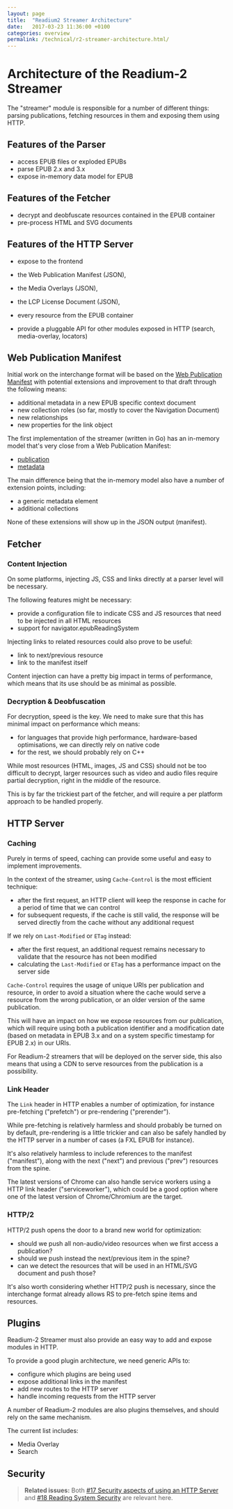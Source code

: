```yaml
---
layout: page
title:  "Readium2 Streamer Architecture"
date:   2017-03-23 11:36:00 +0100
categories: overview
permalink: /technical/r2-streamer-architecture.html/
---
```


# Architecture of the Readium-2 Streamer

The  "streamer" module is responsible for a number of different things: parsing publications, fetching resources in them and exposing them using HTTP.

## Features of the Parser

* access EPUB files or exploded EPUBs
* parse EPUB 2.x and 3.x
* expose in-memory data model for EPUB

## Features of the Fetcher

* decrypt and deobfuscate resources contained in the EPUB container
* pre-process HTML and SVG documents

## Features of the HTTP Server
* expose to the frontend 
 * the Web Publication Manifest (JSON),
 * the Media Overlays (JSON),
 * the LCP License Document (JSON),
 * every resource from the EPUB container
 
* provide a pluggable API for other modules exposed in HTTP (search, media-overlay, locators)

## Web Publication Manifest

Initial work on the interchange format will be based on the [Web Publication Manifest](https://github.com/HadrienGardeur/webpub-manifest) with potential extensions and improvement to that draft through the following means:

* additional metadata in a new EPUB specific context document
* new collection roles (so far, mostly to cover the Navigation Document)
* new relationships
* new properties for the link object

The first implementation of the streamer (written in Go) has an in-memory model that's very close from a Web Publication Manifest:

* [publication](https://github.com/Feedbooks/webpub-streamer/blob/master/models/publication.go)
* [metadata](https://github.com/Feedbooks/webpub-streamer/blob/master/models/metadata.go)

The main difference being that the in-memory model also have a number of extension points, including:

* a generic metadata element
* additional collections

None of these extensions will show up in the JSON output (manifest).

## Fetcher

### Content Injection

On some platforms, injecting JS, CSS and links directly at a parser level will be necessary.

The following features might be necessary:

* provide a configuration file to indicate CSS and JS resources that need to be injected in all HTML resources
* support for navigator.epubReadingSystem

Injecting links to related resources could also prove to be useful:

* link to next/previous resource
* link to the manifest itself

Content injection can have a pretty big impact in terms of performance, which means that its use should be as minimal as possible.

### Decryption & Deobfuscation

For decryption, speed is the key. We need to make sure that this has minimal impact on performance which means:

* for languages that provide high performance, hardware-based optimisations, we can directly rely on native code
* for the rest, we should probably rely on C++

While most resources (HTML, images, JS and CSS) should not be too difficult to decrypt, larger resources such as video and audio files require partial decryption, right in the middle of the resource.

This is by far the trickiest part of the fetcher, and will require a per platform approach to be handled properly.

## HTTP Server

### Caching

Purely in terms of speed, caching can provide some useful and easy to implement improvements.

In the context of the streamer, using `Cache-Control` is the most efficient technique:

* after the first request, an HTTP client will keep the response in cache for a period of time that we can control
* for subsequent requests, if the cache is still valid, the response will be served directly from the cache without any additional request

If we rely on `Last-Modified` or `ETag` instead:

* after the first request, an additional request remains necessary to validate that the resource has not been modified
* calculating the `Last-Modified` or `ETag` has a performance impact on the server side

`Cache-Control` requires the usage of unique URIs per publication and resource, in order to avoid a situation where the cache would serve a resource from the wrong publication, or an older version of the same publication.

This will have an impact on how we expose resources from our publication, which will require using both a publication identifier and a modification date (based on metadata in EPUB 3.x and on a system specific timestamp for EPUB 2.x) in our URIs.

For Readium-2 streamers that will be deployed on the server side, this also means that using a CDN to serve resources from the publication is a possibility.

### Link Header

The `Link` header in HTTP enables a number of optimization, for instance pre-fetching ("prefetch") or pre-rendering ("prerender"). 

While pre-fetching is relatively harmless and should probably be turned on by default, pre-rendering is a little trickier and can also be safely handled by the HTTP server in a number of cases (a FXL EPUB for instance).

It's also relatively harmless to include references to the manifest ("manifest"), along with the next ("next") and previous ("prev") resources from the spine.

The latest versions of Chrome can also handle service workers using a HTTP link header ("serviceworker"), which could be a good option where one of the latest version of Chrome/Chromium are the target.

### HTTP/2

HTTP/2 push opens the door to a brand new world for optimization:

* should we push all non-audio/video resources when we first access a publication?
* should we push instead the next/previous item in the spine?
* can we detect the resources that will be used in an HTML/SVG document and push those?

It's also worth considering whether HTTP/2 push is necessary, since the interchange format already allows RS to pre-fetch spine items and resources.

## Plugins

Readium-2 Streamer must also provide an easy way to add and expose modules in HTTP.

To provide a good plugin architecture, we need generic APIs to:

* configure which plugins are being used
* expose additional links in the manifest
* add new routes to the HTTP server
* handle incoming requests from the HTTP server

A number of Readium-2 modules are also plugins themselves, and should rely on the same mechanism.

The current list includes:

* Media Overlay
* Search

## Security

> **Related issues:** Both [#17 Security aspects of using an HTTP Server](https://github.com/readium/readium-2/issues/17) and [#18 Reading System Security](https://github.com/readium/readium-2/issues/18) are relevant here.

